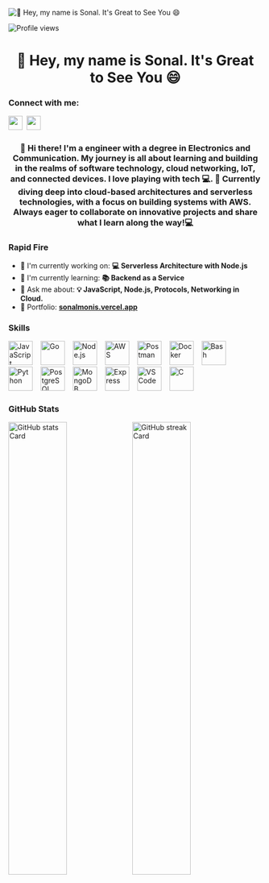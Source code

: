 ![👋 Hey, my name is Sonal. It's Great to See You 😄](https://mir-s3-cdn-cf.behance.net/project_modules/max_1200/79731568097599.5b50bca477735.jpg)

![Profile views](https://komarev.com/ghpvc/?username=sonal-10&label=Profile%20views&color=0e75b6&style=flat)

<div id="toc">
  <ul align="center" style="list-style: none">
    <summary>
      <h1>
        👋 Hey, my name is Sonal. It's Great to See You 😄
      </h1>
    </summary>
  </ul>
</div>

**<h3 align="left">Connect with me:</h3>** 
<p align="left"><a href="https://github.com/sonal-10" target="_blank"><img src="https://img.shields.io/badge/GitHub-100000?style=for-the-badge&logo=github&logoColor=white" height="28" style="margin-right: 4px"></a> <a href="https://www.linkedin.com/in/sonal-monis" target="_blank"><img src="https://img.shields.io/badge/LinkedIn-0077B5?style=for-the-badge&logo=linkedin&logoColor=white" height="28" style="margin-right: 4px"></a></p>

 **<h3 align="center">👋 Hi there! I'm a engineer with a degree in Electronics and Communication. My journey is all about learning and building in the realms of software technology, cloud networking, IoT, and connected devices. I love playing with tech 💻.
🚀 Currently diving deep into cloud-based architectures and serverless technologies, with a focus on building  systems with AWS. Always eager to collaborate on innovative projects and share what I learn along the way!💻</h3>**

**<h3 align="left">Rapid Fire</h3>**

- 💼 I'm currently working on: **💻 Serverless Architecture with Node.js**
- 🌱 I'm currently learning: **📚 Backend as a Service**
- 💬 Ask me about: **💡 JavaScript, Node.js, Protocols, Networking in Cloud.**
- 📂 Portfolio: **<a href="sonalmonis.vercel.app" target="_blank">sonalmonis.vercel.app</a>**

 **<h3 align="left">Skills</h3>**

<p align="left"><img src="https://skillicons.dev/icons?i=javascript" height="48" alt="JavaScript" style="margin-right: 12px"> <img src="https://skillicons.dev/icons?i=go" height="48" alt="Go" style="margin-right: 12px"> <img src="https://skillicons.dev/icons?i=nodejs" height="48" alt="Node.js" style="margin-right: 12px"> <img src="https://skillicons.dev/icons?i=aws" height="48" alt="AWS" style="margin-right: 12px"> <img src="https://skillicons.dev/icons?i=postman" height="48" alt="Postman" style="margin-right: 12px"> <img src="https://skillicons.dev/icons?i=docker" height="48" alt="Docker" style="margin-right: 12px"> <img src="https://skillicons.dev/icons?i=bash" height="48" alt="Bash" style="margin-right: 12px"> <img src="https://skillicons.dev/icons?i=python" height="48" alt="Python" style="margin-right: 12px"> <img src="https://skillicons.dev/icons?i=postgresql" height="48" alt="PostgreSQL" style="margin-right: 12px"> <img src="https://skillicons.dev/icons?i=mongodb" height="48" alt="MongoDB" style="margin-right: 12px"> <img src="https://skillicons.dev/icons?i=express" height="48" alt="Express" style="margin-right: 12px"> <img src="https://skillicons.dev/icons?i=vscode" height="48" alt="VSCode" style="margin-right: 12px"> <img src="https://skillicons.dev/icons?i=c" height="48" alt="C" style="margin-right: 12px"></p>

 **<h3 align="left">GitHub Stats</h3>**

<p align="left">
  <img width="48%" src="https://github-readme-stats.vercel.app/api?username=sonal-10&theme=react&hide_title=false&hide_rank=false&show_icons=false&include_all_commits=false&count_private=true&line_height=23" alt="GitHub stats Card" />
  <img width="48%" src="https://streak-stats.demolab.com/?user=sonal-10&theme=react&hide_border=false&date_format=M+j%5B%2C+Y%5D&mode=daily&hide_total_contributions=false&hide_current_streak=false&hide_longest_streak=false&card_height=200" alt="GitHub streak Card" />
</p>

